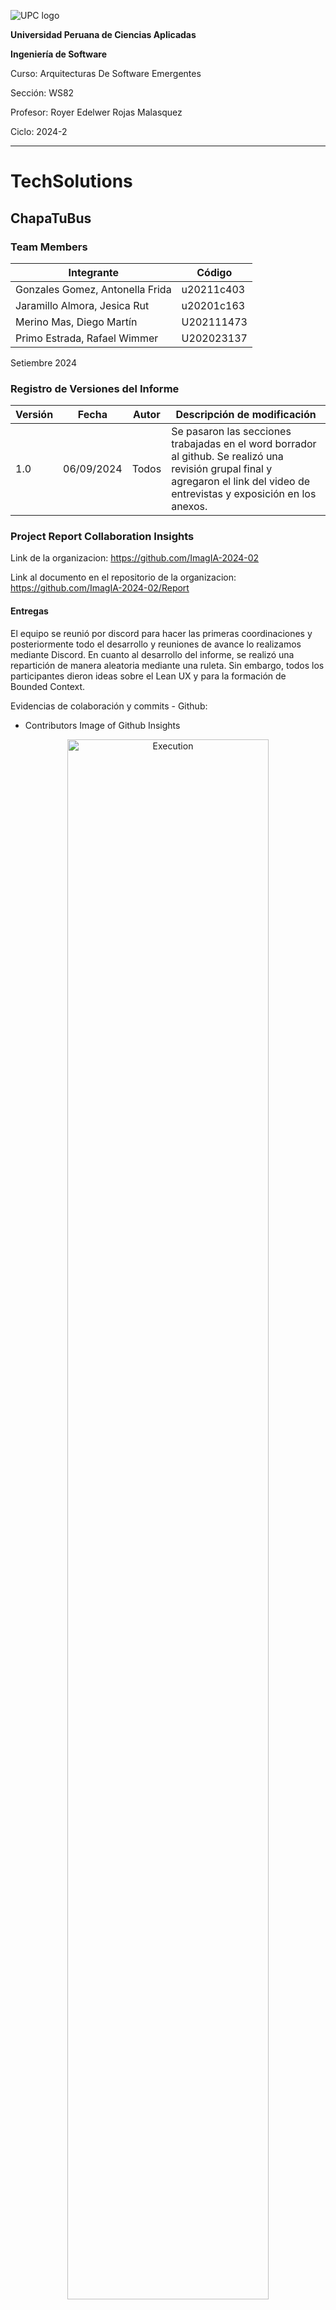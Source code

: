 ![UPC logo](./Recursos/imagenes/UPC.png)

**Universidad Peruana de Ciencias Aplicadas**

**Ingeniería de Software**

Curso: Arquitecturas De Software Emergentes

Sección: WS82

Profesor: Royer Edelwer Rojas Malasquez

Ciclo: 2024-2

---

# TechSolutions

## ChapaTuBus

### Team Members

| Integrante                      | Código     |
| ------------------------------- | ---------- |
| Gonzales Gomez, Antonella Frida | u20211c403 |
| Jaramillo Almora, Jesica Rut    | u20201c163 |
| Merino Mas, Diego Martín        | U202111473 |
| Primo Estrada, Rafael Wimmer    | U202023137 |

Setiembre 2024

<div class="page"/>

### Registro de Versiones del Informe

| Versión | Fecha      | Autor | Descripción de modificación                                                                                                                                                      |
| ------- | ---------- | ----- | -------------------------------------------------------------------------------------------------------------------------------------------------------------------------------- |
| 1.0     | 06/09/2024 | Todos | Se pasaron las secciones trabajadas en el word borrador al github. Se realizó una revisión grupal final y agregaron el link del video de entrevistas y exposición en los anexos. |

### Project Report Collaboration Insights

Link de la organizacion: https://github.com/ImagIA-2024-02

Link al documento en el repositorio de la organizacion: https://github.com/ImagIA-2024-02/Report

#### Entregas

El equipo se reunió por discord para hacer las primeras coordinaciones y posteriormente todo el desarrollo y reuniones de avance lo realizamos mediante Discord. En cuanto al desarrollo del informe, se realizó una repartición de manera aleatoria mediante una ruleta. Sin embargo, todos los participantes dieron ideas sobre el Lean UX y para la formación de Bounded Context.

Evidencias de colaboración y commits - Github:

- Contributors Image of Github Insights

<div align="center">
  <img src="./Recursos/imagenes/commits/tp1/todos-commits.jpeg" width=80% alt="Execution">   
</div>

<div class="page"/>

#### Entrega TB1

- Commits realizados por integrante

  - Antonella Frida Gonzales Gomez

<div align="center">
  <img src="./Recursos/imagenes/commits/tb1/antonella-commits-tb1.jpeg" width=80% alt="Execution">   
</div>

- Jesica Rut Jaramillo Almora

<div align="center">
  <img src="./Recursos/imagenes/commits/tb1/jesica-commit-tb1.jpeg" width=80% alt="Execution">   
</div>

- Diego Martin Merino Mas

<div align="center">
  <img src="./Recursos/imagenes/commits/tb1/diego-commit-tb1.jpeg" width=80% alt="Execution">   
</div>

- Rafael Wimmer Primo Estrada

<div align="center">
  <img src="./Recursos/imagenes/commits/tb1/rafael-commit-tb1.jpeg" width=80% alt="Execution">   
</div>

- Evidencias de colaboración - otras herramientas
  - Discord: Utilizado como medio de reuniones y para dejar preguntas y comentarios asi como guardar los links

<div align="center">
  <img src="./Recursos/imagenes/commits/software-usado/wasap-tb1.png" width=80% alt="Execution">   
</div>

#### Entrega TP1

- Commits realizados por integrante

  - Antonella Frida Gonzales Gomez

<div align="center">
  <img src="./Recursos/imagenes/commits/tb1/antonella-commits-tb1.jpeg" width=80% alt="Execution">   
</div>

- Jesica Rut Jaramillo Almora

<div align="center">
  <img src="./Recursos/imagenes/commits/tb1/jesica-commit-tb1.jpeg" width=80% alt="Execution">   
</div>
  - Diego Martin Merino Mas

<div align="center">
  <img src="./Recursos/imagenes/commits/tb1/diego-commit-tb1.jpeg" width=80% alt="Execution">   
</div>
  - Rafael Wimmer Primo Estrada
  
<div align="center">
  <img src="./Recursos/imagenes/commits/tb1/rafael-commit-tb1.jpeg" width=80% alt="Execution">   
</div>

- Evidencias de colaboración - otras herramientas
  - Zoom: Utilizado como medio de reunion para elaborar en conjunto los videos respectivos.
  - Whatsapp: Principal medio de comunicación para preguntar el estado y avance del proyecto.

<div align="center">
  <img src="./Recursos/imagenes/commits/software-usado/wasap-tp1.png" width=80% alt="Execution">   
</div>

### Tabla de contenidos

[Tabla de contenidos](./Tabla_de_contenidos.md)
